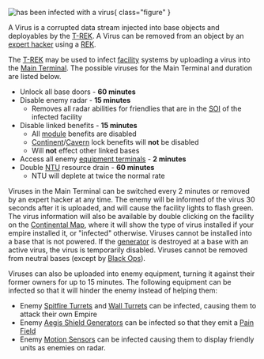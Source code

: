 ![
has been infected with a virus](../images/InfectedFacilityLighting.jpg){
class="figure" }

A Virus is a corrupted data stream injected into base objects and deployables by
the [T-REK](../weapons/T-REK.md). A Virus can be removed from an object by an
[expert hacker](../certifications/Expert_Hacking.md) using a
[REK](../weapons/Remote_Electronics_Kit.md).

The [T-REK](../weapons/T-REK.md) may be used to infect
[facility](../locations/Facilities.md) systems by uploading a virus into the
[Main Terminal](../items/Main_Terminal.md). The possible viruses for the Main
Terminal and duration are listed below.

- Unlock all base doors - **60 minutes**
- Disable enemy radar - **15 minutes**
  - Removes all radar abilities for friendlies that are in the
    [SOI](../locations/Sphere_of_Influence.md) of the infected facility
- Disable linked benefits - **15 minutes**
  - All [module](../etc/Modules.md) benefits are disabled
  - [Continent](../locations/Continent.md)/[Cavern](../locations/Caverns.md)
    lock benefits will **not** be disabled
  - Will **not** effect other linked bases
- Access all enemy [equipment terminals](../items/Equipment_Terminal.md) - **2
  minutes**
- Double [NTU](../items/NTU.md) resource drain - **60 minutes**
  - NTU will deplete at twice the normal rate

Viruses in the Main Terminal can be switched every 2 minutes or removed by an
expert hacker at any time. The enemy will be informed of the virus 30 seconds
after it is uploaded, and will cause the facility lights to flash green. The
virus information will also be available by double clicking on the facility on
the [Continental Map](../etc/Continental_Map.md), where it will show the type of
virus installed if your empire installed it, or "infected" otherwise. Viruses
cannot be installed into a base that is not powered. If the
[generator](../items/Generator.md) is destroyed at a base with an active virus,
the virus is temporarily disabled. Viruses cannot be removed from neutral bases
(except by [Black Ops](Black_Ops.md)).

Viruses can also be uploaded into enemy equipment, turning it against their
former owners for up to 15 minutes. The following equipment can be infected so
that it will hinder the enemy instead of helping them:

- Enemy
  [Spitfire Turrets](../weapons/Adaptive_Construction_Engine.md#spitfire-turret)
  and [Wall Turrets](../items/Phalanx.md) can be infected, causing them to
  attack their own Empire
- Enemy [Aegis Shield Generators](../weapons/Aegis_Shield_Generator.md) can be
  infected so that they emit a [Pain Field](Pain_Field.md)
- Enemy
  [Motion Sensors](../weapons/Adaptive_Construction_Engine.md#motion-sensor-alarm)
  can be infected causing them to display friendly units as enemies on radar.
